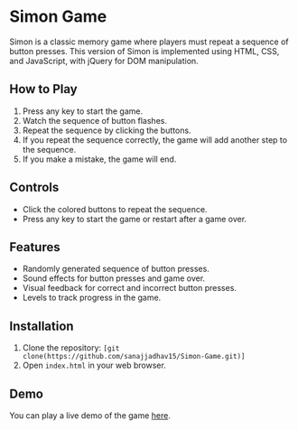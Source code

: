 # Simon Game

Simon is a classic memory game where players must repeat a sequence of button presses. This version of Simon is implemented using HTML, CSS, and JavaScript, with jQuery for DOM manipulation.

## How to Play

1. Press any key to start the game.
2. Watch the sequence of button flashes.
3. Repeat the sequence by clicking the buttons.
4. If you repeat the sequence correctly, the game will add another step to the sequence.
5. If you make a mistake, the game will end.

## Controls

- Click the colored buttons to repeat the sequence.
- Press any key to start the game or restart after a game over.

## Features

- Randomly generated sequence of button presses.
- Sound effects for button presses and game over.
- Visual feedback for correct and incorrect button presses.
- Levels to track progress in the game.

## Installation

1. Clone the repository: `[git clone(https://github.com/sanajjadhav15/Simon-Game.git)]`
2. Open `index.html` in your web browser.

## Demo

You can play a live demo of the game [here](https://sanajjadhav15.github.io/Simon-Game/).
